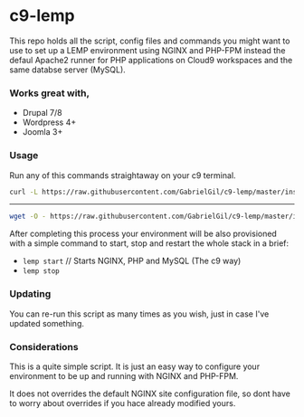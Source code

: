 # c9-lemp

This repo holds all the script, config files and commands you might want to
use to set up a LEMP environment using NGINX and PHP-FPM instead the defaul
Apache2 runner for PHP applications on Cloud9 workspaces and the same databse
server (MySQL).


### Works great with,

* Drupal 7/8
* Wordpress 4+
* Joomla 3+


### Usage

Run any of this commands straightaway on your c9 terminal.

``` bash
curl -L https://raw.githubusercontent.com/GabrielGil/c9-lemp/master/install.sh | bash
```
----
``` bash
wget -O - https://raw.githubusercontent.com/GabrielGil/c9-lemp/master/install.sh | bash
```

After completing this process your environment will be also provisioned with a
simple command to start, stop and restart the whole stack in a brief:

* `lemp start` // Starts NGINX, PHP and MySQL (The c9 way)
* `lemp stop`

### Updating

You can re-run this script as many times as you wish, just in case I've updated
something.


### Considerations

This is a quite simple script. It is just an easy way to configure your environment
to be up and running with NGINX and PHP-FPM.

It does not overrides the default NGINX site configuration file, so dont have to
worry about overrides if you hace already modified yours.